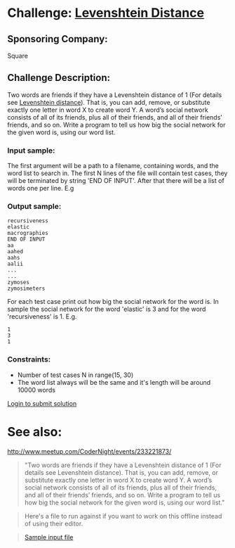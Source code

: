 # Challenge: [Levenshtein Distance](https://www.codeeval.com/open_challenges/58/)

    
## Sponsoring Company:
Square

## Challenge Description:

Two words are friends if they have a Levenshtein distance of 1 (For details see [Levenshtein distance](http://en.wikipedia.org/wiki/Levenshtein_distance)). That is, you can add, remove, or substitute exactly one letter in word X to create word Y. A word’s social network consists of all of its friends, plus all of their friends, and all of their friends’ friends, and so on. Write a program to tell us how big the social network for the given word is, using our word list.

### Input sample:

The first argument will be a path to a filename, containing words, and the word list to search in. The first N lines of the file will contain test cases, they will be terminated by string 'END OF INPUT'. After that there will be a list of words one per line. E.g

### Output sample:

```
recursiveness
elastic
macrographies
END OF INPUT
aa
aahed
aahs
aalii
...
...
zymoses
zymosimeters
```

For each test case print out how big the social network for the word is. In sample the social network for the word 'elastic' is 3 and for the word 'recursiveness' is 1. E.g.

```
1
3
1
```

### Constraints:

* Number of test cases N in range(15, 30)
* The word list always will be the same and it's length will be around 10000 words

[Login to submit solution](https://www.codeeval.com/accounts/login/?next=/open_challenges/58/)

# See also:

http://www.meetup.com/CoderNight/events/233221873/

> "Two words are friends if they have a Levenshtein distance of 1 (For details see Levenshtein distance). That is, you can add, remove, or substitute exactly one letter in word X to create word Y. A word’s social network consists of all of its friends, plus all of their friends, and all of their friends’ friends, and so on. Write a program to tell us how big the social network for the given word is, using our word list."

> Here's a file to run against if you want to work on this offline instead of using their editor.

> [Sample input file](https://dl.dropboxusercontent.com/u/6768419/input)